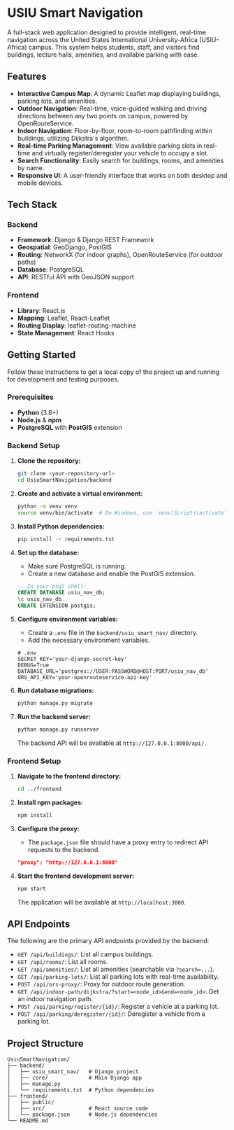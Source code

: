 # USIU Smart Navigation

A full-stack web application designed to provide intelligent, real-time navigation across the United States International University-Africa (USIU-Africa) campus. This system helps students, staff, and visitors find buildings, lecture halls, amenities, and available parking with ease.

## Features

- **Interactive Campus Map**: A dynamic Leaflet map displaying buildings, parking lots, and amenities.
- **Outdoor Navigation**: Real-time, voice-guided walking and driving directions between any two points on campus, powered by OpenRouteService.
- **Indoor Navigation**: Floor-by-floor, room-to-room pathfinding within buildings, utilizing Dijkstra's algorithm.
- **Real-time Parking Management**: View available parking slots in real-time and virtually register/deregister your vehicle to occupy a slot.
- **Search Functionality**: Easily search for buildings, rooms, and amenities by name.
- **Responsive UI**: A user-friendly interface that works on both desktop and mobile devices.

## Tech Stack

### Backend
- **Framework**: Django & Django REST Framework
- **Geospatial**: GeoDjango, PostGIS
- **Routing**: NetworkX (for indoor graphs), OpenRouteService (for outdoor paths)
- **Database**: PostgreSQL
- **API**: RESTful API with GeoJSON support

### Frontend
- **Library**: React.js
- **Mapping**: Leaflet, React-Leaflet
- **Routing Display**: leaflet-routing-machine
- **State Management**: React Hooks

## Getting Started

Follow these instructions to get a local copy of the project up and running for development and testing purposes.

### Prerequisites

- **Python** (3.8+)
- **Node.js** & **npm**
- **PostgreSQL** with **PostGIS** extension

### Backend Setup

1.  **Clone the repository:**
    ```sh
    git clone <your-repository-url>
    cd UsiuSmartNavigation/backend
    ```

2.  **Create and activate a virtual environment:**
    ```sh
    python -m venv venv
    source venv/bin/activate  # On Windows, use `venv\Scripts\activate`
    ```

3.  **Install Python dependencies:**
    ```sh
    pip install -r requirements.txt
    ```

4.  **Set up the database:**
    - Make sure PostgreSQL is running.
    - Create a new database and enable the PostGIS extension.
    ```sql
    -- In your psql shell:
    CREATE DATABASE usiu_nav_db;
    \c usiu_nav_db
    CREATE EXTENSION postgis;
    ```

5.  **Configure environment variables:**
    - Create a `.env` file in the `backend/usiu_smart_nav/` directory.
    - Add the necessary environment variables.
    ```env
    # .env
    SECRET_KEY='your-django-secret-key'
    DEBUG=True
    DATABASE_URL='postgres://USER:PASSWORD@HOST:PORT/usiu_nav_db'
    ORS_API_KEY='your-openrouteservice-api-key'
    ```

6.  **Run database migrations:**
    ```sh
    python manage.py migrate
    ```

7.  **Run the backend server:**
    ```sh
    python manage.py runserver
    ```
    The backend API will be available at `http://127.0.0.1:8000/api/`.

### Frontend Setup

1.  **Navigate to the frontend directory:**
    ```sh
    cd ../frontend
    ```

2.  **Install npm packages:**
    ```sh
    npm install
    ```

3.  **Configure the proxy:**
    - The `package.json` file should have a proxy entry to redirect API requests to the backend.
    ```json
    "proxy": "http://127.0.0.1:8000"
    ```

4.  **Start the frontend development server:**
    ```sh
    npm start
    ```
    The application will be available at `http://localhost:3000`.

## API Endpoints

The following are the primary API endpoints provided by the backend:

- `GET /api/buildings/`: List all campus buildings.
- `GET /api/rooms/`: List all rooms.
- `GET /api/amenities/`: List all amenities (searchable via `?search=...`).
- `GET /api/parking-lots/`: List all parking lots with real-time availability.
- `POST /api/ors-proxy/`: Proxy for outdoor route generation.
- `GET /api/indoor-path/dijkstra/?start=<node_id>&end=<node_id>`: Get an indoor navigation path.
- `POST /api/parking/register/{id}/`: Register a vehicle at a parking lot.
- `POST /api/parking/deregister/{id}/`: Deregister a vehicle from a parking lot.

## Project Structure

```
UsiuSmartNavigation/
├── backend/
│   ├── usiu_smart_nav/   # Django project
│   ├── core/             # Main Django app
│   ├── manage.py
│   └── requirements.txt  # Python dependencies
├── frontend/
│   ├── public/
│   ├── src/              # React source code
│   └── package.json      # Node.js dependencies
└── README.md
```
